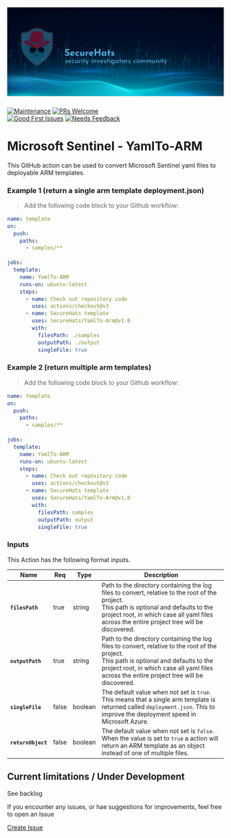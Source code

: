 ![logo](./media/sh-banner.png)
=========
[![Maintenance](https://img.shields.io/maintenance/yes/2023.svg?style=flat-square)]()
[![PRs Welcome](https://img.shields.io/badge/PRs-welcome-brightgreen.svg?style=flat-square)](http://makeapullrequest.com)</br>
[![Good First Issues](https://img.shields.io/github/issues/securehats/toolbox/good%20first%20issue?color=important&label=good%20first%20issue&style=flat)](https://github.com/securehats/toolbox/issues?q=is%3Aissue+is%3Aopen+label%3A%22good+first+issue%22)
[![Needs Feedback](https://img.shields.io/github/issues/securehats/toolbox/needs%20feedback?color=blue&label=needs%20feedback%20&style=flat)](https://github.com/securehats/toolbox/issues?q=is%3Aopen+is%3Aissue+label%3A%22needs+feedback%22)

# Microsoft Sentinel - YamlTo-ARM

This GitHub action can be used to convert Microsoft Sentinel yaml files to deployable ARM templates.  

### Example 1 (return a single arm template deployment.json)

> Add the following code block to your Github workflow:

```yaml
name: template
on:
  push:
    paths:
      - samples/**

jobs:
  template:
    name: YamlTo-ARM
    runs-on: ubuntu-latest
    steps:
      - name: Check out repository code
        uses: actions/checkout@v3
      - name: SecureHats template
        uses: SecureHats/YamlTo-Arm@v1.0
        with:
          filesPath: ./samples
          outputPath: ./output
          singleFile: true
```

### Example 2 (return multiple arm templates)

> Add the following code block to your Github workflow:

```yaml
name: template
on:
  push:
    paths:
      - samples/**

jobs:
  template:
    name: YamlTo-ARM
    runs-on: ubuntu-latest
    steps:
      - name: Check out repository code
        uses: actions/checkout@v3
      - name: SecureHats template
        uses: SecureHats/YamlTo-Arm@v1.0
        with:
          filesPath: samples
          outputPath: output
          singleFile: true
```

### Inputs

This Action has the following format inputs.

| Name | Req | Type | Description
|-|-|-|-|
| **`filesPath`**  | true | string | Path to the directory containing the log files to convert, relative to the root of the project.<br /> This path is optional and defaults to the project root, in which case all yaml files across the entire project tree will be discovered.
| **`outputPath`**  | true | string | Path to the directory containing the log files to convert, relative to the root of the project.<br /> This path is optional and defaults to the project root, in which case all yaml files across the entire project tree will be discovered.
| **`singleFile`**  | false | boolean | The default value when not set is `true`. This means that a single arm template is returned called `deployment.json`. This to improve the deployment speed in Microsoft Azure.
| **`returnObject`**  | false | boolean | The default value when not set is `false`. When the value is set to `true` a action will return an ARM template as an object instead of one of multiple files.


## Current limitations / Under Development

See backlog

If you encounter any issues, or hae suggestions for improvements, feel free to open an Issue

[Create Issue](../../issues/new/choose)
